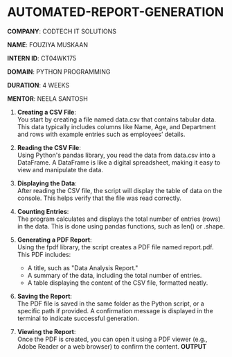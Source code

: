 # AUTOMATED-REPORT-GENERATION
**COMPANY**: CODTECH IT SOLUTIONS

**NAME**: FOUZIYA MUSKAAN

**INTERN ID**: CT04WK175

**DOMAIN**: PYTHON PROGRAMMING

**DURATION**: 4 WEEKS

**MENTOR**: NEELA SANTOSH


1. **Creating a CSV File**:  
   You start by creating a file named data.csv that contains tabular data. This data typically includes columns like Name, Age, and Department and rows with example entries such as employees’ details.

2. **Reading the CSV File**:  
   Using Python's pandas library, you read the data from data.csv into a DataFrame. A DataFrame is like a digital spreadsheet, making it easy to view and manipulate the data.

3. **Displaying the Data**:  
   After reading the CSV file, the script will display the table of data on the console. This helps verify that the file was read correctly.

4. **Counting Entries**:  
   The program calculates and displays the total number of entries (rows) in the data. This is done using pandas functions, such as len() or .shape.

5. **Generating a PDF Report**:  
   Using the fpdf library, the script creates a PDF file named report.pdf. This PDF includes:
   - A title, such as "Data Analysis Report."
   - A summary of the data, including the total number of entries.
   - A table displaying the content of the CSV file, formatted neatly.

6. **Saving the Report**:  
   The PDF file is saved in the same folder as the Python script, or a specific path if provided. A confirmation message is displayed in the terminal to indicate successful generation.

7. **Viewing the Report**:  
   Once the PDF is created, you can open it using a PDF viewer (e.g., Adobe Reader or a web browser) to confirm the content.
   **OUTPUT**
   
